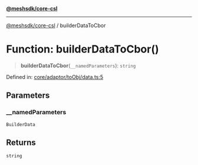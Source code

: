 [**@meshsdk/core-csl**](../README.md)

***

[@meshsdk/core-csl](../globals.md) / builderDataToCbor

# Function: builderDataToCbor()

> **builderDataToCbor**(`__namedParameters`): `string`

Defined in: [core/adaptor/toObj/data.ts:5](https://github.com/MeshJS/mesh/blob/1abde1553cbd7cf2cf4e40197fc0de9e4a7d0f49/packages/mesh-core-csl/src/core/adaptor/toObj/data.ts#L5)

## Parameters

### \_\_namedParameters

`BuilderData`

## Returns

`string`
